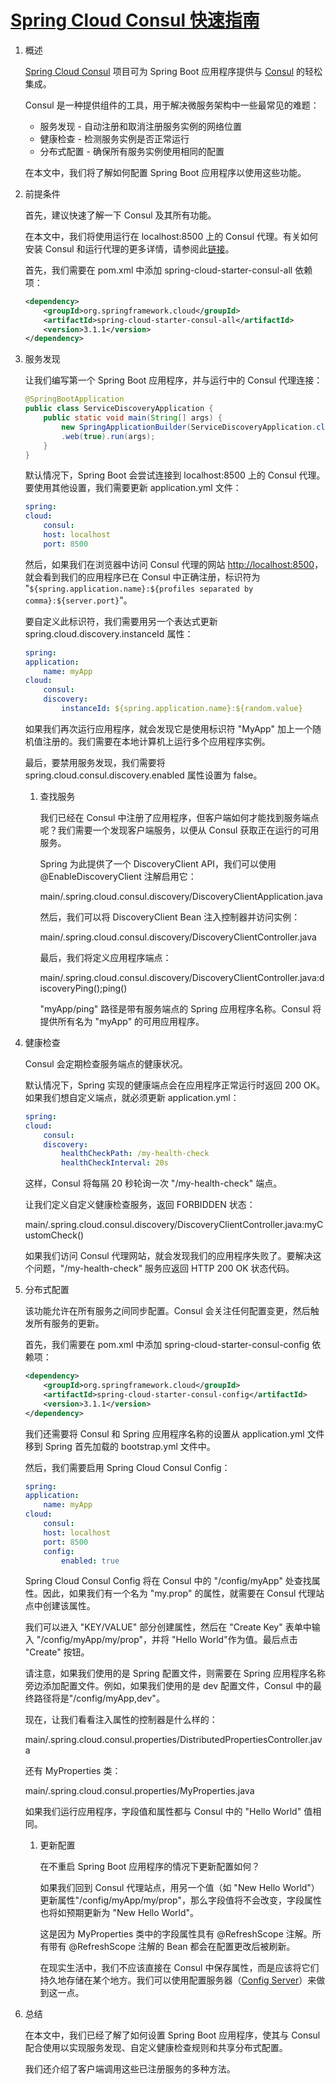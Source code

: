 # [Spring Cloud Consul 快速指南](https://www.baeldung.com/spring-cloud-consul)

1. 概述

    [Spring Cloud Consul](https://cloud.spring.io/spring-cloud-consul/) 项目可为 Spring Boot 应用程序提供与 [Consul](https://www.consul.io/intro/) 的轻松集成。

    Consul 是一种提供组件的工具，用于解决微服务架构中一些最常见的难题：

    - 服务发现 - 自动注册和取消注册服务实例的网络位置
    - 健康检查 - 检测服务实例是否正常运行
    - 分布式配置 - 确保所有服务实例使用相同的配置

    在本文中，我们将了解如何配置 Spring Boot 应用程序以使用这些功能。

2. 前提条件

    首先，建议快速了解一下 Consul 及其所有功能。

    在本文中，我们将使用运行在 localhost:8500 上的 Consul 代理。有关如何安装 Consul 和运行代理的更多详情，请参阅此[链接](https://developer.hashicorp.com/consul/docs/install)。

    首先，我们需要在 pom.xml 中添加 spring-cloud-starter-consul-all 依赖项：

    ```xml
    <dependency>
        <groupId>org.springframework.cloud</groupId>
        <artifactId>spring-cloud-starter-consul-all</artifactId>
        <version>3.1.1</version>
    </dependency>
    ```

3. 服务发现

    让我们编写第一个 Spring Boot 应用程序，并与运行中的 Consul 代理连接：

    ```java
    @SpringBootApplication
    public class ServiceDiscoveryApplication {
        public static void main(String[] args) {
            new SpringApplicationBuilder(ServiceDiscoveryApplication.class)
            .web(true).run(args);
        }
    }
    ```

    默认情况下，Spring Boot 会尝试连接到 localhost:8500 上的 Consul 代理。要使用其他设置，我们需要更新 application.yml 文件：

    ```yaml
    spring:
    cloud:
        consul:
        host: localhost
        port: 8500
    ```

    然后，如果我们在浏览器中访问 Consul 代理的网站 <http://localhost:8500>，就会看到我们的应用程序已在 Consul 中正确注册，标识符为 "`${spring.application.name}:${profiles separated by comma}:${server.port}`"。

    要自定义此标识符，我们需要用另一个表达式更新 spring.cloud.discovery.instanceId 属性：

    ```yml
    spring:
    application:
        name: myApp
    cloud:
        consul:
        discovery:
            instanceId: ${spring.application.name}:${random.value}
    ```

    如果我们再次运行应用程序，就会发现它是使用标识符 "MyApp" 加上一个随机值注册的。我们需要在本地计算机上运行多个应用程序实例。

    最后，要禁用服务发现，我们需要将 spring.cloud.consul.discovery.enabled 属性设置为 false。

    1. 查找服务

        我们已经在 Consul 中注册了应用程序，但客户端如何才能找到服务端点呢？我们需要一个发现客户端服务，以便从 Consul 获取正在运行的可用服务。

        Spring 为此提供了一个 DiscoveryClient API，我们可以使用 @EnableDiscoveryClient 注解启用它：

        main/.spring.cloud.consul.discovery/DiscoveryClientApplication.java

        然后，我们可以将 DiscoveryClient Bean 注入控制器并访问实例：

        main/.spring.cloud.consul.discovery/DiscoveryClientController.java

        最后，我们将定义应用程序端点：

        main/.spring.cloud.consul.discovery/DiscoveryClientController.java:discoveryPing();ping()

        "myApp/ping" 路径是带有服务端点的 Spring 应用程序名称。Consul 将提供所有名为 "myApp" 的可用应用程序。

4. 健康检查

    Consul 会定期检查服务端点的健康状况。

    默认情况下，Spring 实现的健康端点会在应用程序正常运行时返回 200 OK。如果我们想自定义端点，就必须更新 application.yml：

    ```yml
    spring:
    cloud:
        consul:
        discovery:
            healthCheckPath: /my-health-check
            healthCheckInterval: 20s
    ```

    这样，Consul 将每隔 20 秒轮询一次 "/my-health-check" 端点。

    让我们定义自定义健康检查服务，返回 FORBIDDEN 状态：

    main/.spring.cloud.consul.discovery/DiscoveryClientController.java:myCustomCheck()

    如果我们访问 Consul 代理网站，就会发现我们的应用程序失败了。要解决这个问题，"/my-health-check" 服务应返回 HTTP 200 OK 状态代码。

5. 分布式配置

    该功能允许在所有服务之间同步配置。Consul 会关注任何配置变更，然后触发所有服务的更新。

    首先，我们需要在 pom.xml 中添加 spring-cloud-starter-consul-config 依赖项：

    ```xml
    <dependency>
        <groupId>org.springframework.cloud</groupId>
        <artifactId>spring-cloud-starter-consul-config</artifactId>
        <version>3.1.1</version>
    </dependency>
    ```

    我们还需要将 Consul 和 Spring 应用程序名称的设置从 application.yml 文件移到 Spring 首先加载的 bootstrap.yml 文件中。

    然后，我们需要启用 Spring Cloud Consul Config：

    ```yml
    spring:
    application:
        name: myApp
    cloud:
        consul:
        host: localhost
        port: 8500
        config:
            enabled: true
    ```

    Spring Cloud Consul Config 将在 Consul 中的 "/config/myApp" 处查找属性。因此，如果我们有一个名为 "my.prop" 的属性，就需要在 Consul 代理站点中创建该属性。

    我们可以进入 "KEY/VALUE" 部分创建属性，然后在 "Create Key" 表单中输入 "/config/myApp/my/prop"，并将 "Hello World"作为值。最后点击 "Create" 按钮。

    请注意，如果我们使用的是 Spring 配置文件，则需要在 Spring 应用程序名称旁边添加配置文件。例如，如果我们使用的是 dev 配置文件，Consul 中的最终路径将是"/config/myApp,dev"。

    现在，让我们看看注入属性的控制器是什么样的：

    main/.spring.cloud.consul.properties/DistributedPropertiesController.java

    还有 MyProperties 类：

    main/.spring.cloud.consul.properties/MyProperties.java

    如果我们运行应用程序，字段值和属性都与 Consul 中的 "Hello World" 值相同。

    1. 更新配置

        在不重启 Spring Boot 应用程序的情况下更新配置如何？

        如果我们回到 Consul 代理站点，用另一个值（如 "New Hello World"）更新属性"/config/myApp/my/prop"，那么字段值将不会改变，字段属性也将如预期更新为 "New Hello World"。

        这是因为 MyProperties 类中的字段属性具有 @RefreshScope 注解。所有带有 @RefreshScope 注解的 Bean 都会在配置更改后被刷新。

        在现实生活中，我们不应该直接在 Consul 中保存属性，而是应该将它们持久地存储在某个地方。我们可以使用配置服务器（[Config Server](https://www.baeldung.com/spring-cloud-configuration)）来做到这一点。

6. 总结

    在本文中，我们已经了解了如何设置 Spring Boot 应用程序，使其与 Consul 配合使用以实现服务发现、自定义健康检查规则和共享分布式配置。

    我们还介绍了客户端调用这些已注册服务的多种方法。
